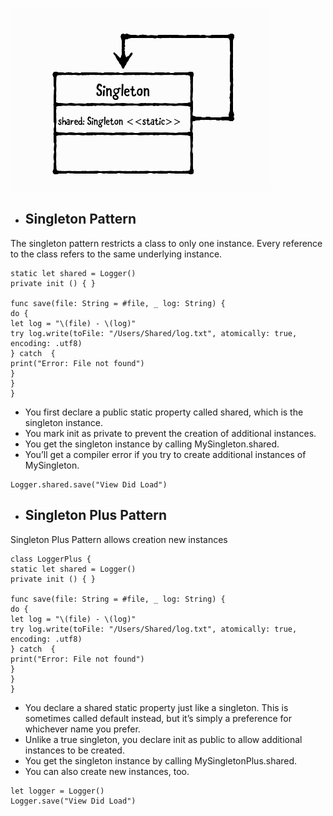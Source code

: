 ![alt text](https://github.com/FuzzyBuckBeak/DesignPatterns/blob/master/Singleton%20Pattern/Contents/Singleton.png?raw=true)

- ## Singleton Pattern

The singleton pattern restricts a class to only one instance. Every reference to the class refers to the same underlying instance.


```class Logger {
static let shared = Logger()
private init () { }

func save(file: String = #file, _ log: String) {
do {
let log = "\(file) - \(log)"
try log.write(toFile: "/Users/Shared/log.txt", atomically: true, encoding: .utf8)
} catch  {
print("Error: File not found")
}
}
}
```
* You first declare a public static property called shared, which is the singleton instance.
* You mark init as private to prevent the creation of additional instances.
* You get the singleton instance by calling MySingleton.shared.
* You’ll get a compiler error if you try to create additional instances of MySingleton.

```
Logger.shared.save("View Did Load") 
```

- ## Singleton Plus Pattern

Singleton Plus Pattern allows creation new instances

```
class LoggerPlus {
static let shared = Logger()
private init () { }

func save(file: String = #file, _ log: String) {
do {
let log = "\(file) - \(log)"
try log.write(toFile: "/Users/Shared/log.txt", atomically: true, encoding: .utf8)
} catch  {
print("Error: File not found")
}
}
}
``` 


* You declare a shared static property just like a singleton. This is sometimes called default instead, but it’s simply a preference for whichever name you prefer.
* Unlike a true singleton, you declare init as public to allow additional instances to be created.
* You get the singleton instance by calling MySingletonPlus.shared.
* You can also create new instances, too.

```
let logger = Logger()
Logger.save("View Did Load")
```
